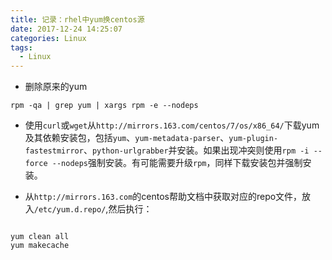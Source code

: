 ```yaml
---
title: 记录：rhel中yum换centos源
date: 2017-12-24 14:25:07
categories: Linux
tags:
  - Linux
---
```


+ 删除原来的yum

```shell
rpm -qa | grep yum | xargs rpm -e --nodeps
```

+ 使用`curl`或`wget`从`http://mirrors.163.com/centos/7/os/x86_64/`下载yum及其依赖安装包，包括`yum`、`yum-metadata-parser`、`yum-plugin-fastestmirror`、`python-urlgrabber`并安装。如果出现冲突则使用`rpm -i --force --nodeps`强制安装。有可能需要升级`rpm`，同样下载安装包并强制安装。

+ 从`http://mirrors.163.com`的centos帮助文档中获取对应的repo文件，放入`/etc/yum.d.repo/`,然后执行：

```shell

yum clean all
yum makecache

```
